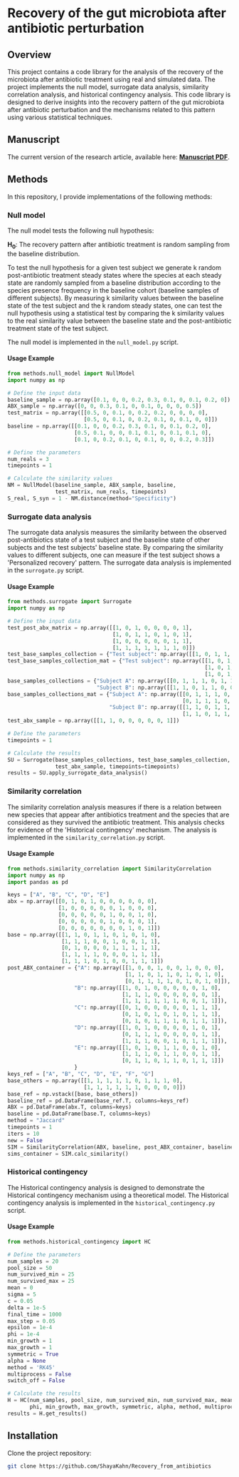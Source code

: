 # Recovery of the gut microbiota after antibiotic perturbation

## Overview

This project contains a code library for the analysis of the recovery of the microbiota after antibiotic treatment using real and simulated data.
The project implements the null model, surrogate data analysis, similarity correlation analysis, and
historical contingency analysis. This code library is designed to derive insights into the recovery pattern of the gut
microbiota after antibiotic perturbation and the mechanisms related to this pattern using various
statistical techniques.

## Manuscript
The current version of the research article, available here:
[**Manuscript PDF**](https://drive.google.com/file/d/1Os9LfP8WslkpTtsGlqyrRcM4_5EdoVA9/view?usp=sharing).

## Methods
In this repository, I provide implementations of the following methods:

### Null model
The null model tests the following null hypothesis:

**H<sub>0</sub>**: The recovery pattern after antibiotic treatment is random sampling from the baseline distribution.

To test the null hypothesis for a given test subject we generate k random post-antibiotic treatment steady states where
the species at each steady state are randomly sampled from a baseline distribution according to the species presence
frequency in the baseline cohort (baseline samples of different subjects). By measuring k similarity values between the
baseline state of the test subject and the k random steady states, one can test the null hypothesis using a statistical
test by comparing the k similarity values to the real similarity value between the baseline state and the
post-antibiotic treatment state of the test subject.

The null model is implemented in the `null_model.py` script.

#### Usage Example

```python
from methods.null_model import NullModel
import numpy as np

# Define the input data
baseline_sample = np.array([0.1, 0, 0, 0.2, 0.3, 0.1, 0, 0.1, 0.2, 0])
ABX_sample = np.array([0, 0, 0.3, 0.1, 0, 0.1, 0, 0, 0, 0.5])
test_matrix = np.array([[0.5, 0, 0.1, 0, 0.2, 0.2, 0, 0, 0, 0],
                        [0.5, 0, 0.1, 0, 0.2, 0.1, 0, 0.1, 0, 0]])
baseline = np.array([[0.1, 0, 0, 0.2, 0.3, 0.1, 0, 0.1, 0.2, 0],
                     [0.5, 0.1, 0, 0, 0.1, 0.1, 0, 0.1, 0.1, 0],
                     [0.1, 0, 0.2, 0.1, 0, 0.1, 0, 0, 0.2, 0.3]])

# Define the parameters
num_reals = 3
timepoints = 1

# Calculate the similarity values
NM = NullModel(baseline_sample, ABX_sample, baseline,
               test_matrix, num_reals, timepoints)
S_real, S_syn = 1 - NM.distance(method="Specificity")
```

### Surrogate data analysis
The surrogate data analysis measures the similarity between the observed
post-antibiotics state of a test subject and the baseline state of other subjects
and the test subjects' baseline state. By comparing the similarity values to different subjects,
one can measure if the test subject shows a 'Personalized recovery' pattern.
The surrogate data analysis is implemented in the `surrogate.py` script.

#### Usage Example

```python
from methods.surrogate import Surrogate
import numpy as np

# Define the input data
test_post_abx_matrix = np.array([[1, 0, 1, 0, 0, 0, 0, 1],
                                 [1, 0, 1, 1, 0, 1, 0, 1],
                                 [1, 0, 0, 0, 0, 0, 1, 1],
                                 [1, 1, 1, 1, 1, 1, 1, 0]])
test_base_samples_collection = {"Test subject": np.array([[1, 0, 1, 1, 1, 0, 1, 1]])}
test_base_samples_collection_mat = {"Test subject": np.array([[1, 0, 1, 1, 1, 0, 1, 1],
                                                              [1, 0, 1, 0, 1, 0, 1, 1],
                                                              [1, 0, 1, 1, 1, 1, 0, 1]])}
base_samples_collections = {"Subject A": np.array([[0, 1, 1, 1, 0, 1, 1, 0]]),
                            "Subject B": np.array([[1, 1, 0, 1, 1, 0, 0, 1]])}
base_samples_collections_mat = {"Subject A": np.array([[0, 1, 1, 1, 0, 1, 1, 0],
                                                       [0, 1, 1, 1, 0, 1, 0, 0]]),
                                "Subject B": np.array([[1, 1, 0, 1, 1, 0, 0, 1],
                                                       [1, 1, 0, 1, 1, 0, 0, 0]])}
test_abx_sample = np.array([[1, 1, 0, 0, 0, 0, 0, 1]])

# Define the parameters
timepoints = 1

# Calculate the results
SU = Surrogate(base_samples_collections, test_base_samples_collection, test_post_abx_matrix, 
               test_abx_sample, timepoints=timepoints)
results = SU.apply_surrogate_data_analysis()
```

### Similarity correlation
The similarity correlation analysis measures if there is a relation between new species
that appear after antibiotics treatment and the species that are considered as they survived the antibiotic treatment.
This analysis checks for evidence of the 'Historical contingency' mechanism.
The analysis is implemented in the `similarity_correlation.py` script.

#### Usage Example

```python
from methods.similarity_correlation import SimilarityCorrelation
import numpy as np
import pandas as pd

keys = ["A", "B", "C", "D", "E"]
abx = np.array([[0, 1, 0, 1, 0, 0, 0, 0, 0, 0],
                [1, 0, 0, 0, 0, 0, 1, 0, 0, 0],
                [0, 0, 0, 0, 0, 1, 0, 0, 1, 0],
                [0, 0, 0, 0, 0, 1, 0, 0, 0, 1],
                [0, 0, 0, 0, 0, 0, 0, 1, 0, 1]])
base = np.array([[1, 1, 0, 1, 1, 0, 1, 0, 1, 0],
                 [1, 1, 1, 0, 0, 1, 0, 0, 1, 1],
                 [0, 1, 0, 0, 0, 1, 1, 1, 1, 1],
                 [1, 1, 1, 1, 0, 0, 0, 1, 1, 1],
                 [1, 1, 1, 0, 1, 0, 0, 1, 1, 1]])
post_ABX_container = {"A": np.array([[1, 0, 0, 1, 0, 0, 1, 0, 0, 0],
                                     [1, 1, 0, 1, 1, 0, 1, 0, 1, 0],
                                     [0, 1, 1, 1, 1, 0, 1, 0, 1, 0]]),
                     "B": np.array([[1, 0, 1, 0, 0, 0, 0, 0, 1, 0],
                                    [1, 1, 1, 0, 0, 0, 0, 0, 0, 1],
                                    [1, 1, 1, 1, 1, 1, 0, 0, 1, 1]]),
                     "C": np.array([[0, 1, 0, 0, 0, 0, 0, 1, 1, 1],
                                    [0, 1, 0, 1, 0, 1, 0, 1, 1, 1],
                                    [0, 1, 0, 1, 1, 1, 0, 1, 1, 1]]),
                     "D": np.array([[1, 0, 1, 0, 0, 0, 0, 1, 0, 1],
                                    [0, 1, 1, 1, 0, 0, 0, 0, 1, 1],
                                    [1, 1, 1, 0, 0, 1, 0, 1, 1, 1]]),
                     "E": np.array([[1, 0, 1, 0, 1, 1, 0, 0, 1, 0],
                                    [1, 1, 1, 0, 1, 1, 0, 0, 1, 1],
                                    [0, 1, 1, 0, 1, 1, 0, 1, 1, 1]])
                     }
keys_ref = ["A", "B", "C", "D", "E", "F", "G"]
base_others = np.array([[1, 1, 1, 1, 1, 0, 1, 1, 1, 0],
                        [1, 1, 1, 1, 1, 1, 0, 0, 0, 0]])
base_ref = np.vstack([base, base_others])
baseline_ref = pd.DataFrame(base_ref.T, columns=keys_ref)
ABX = pd.DataFrame(abx.T, columns=keys)
baseline = pd.DataFrame(base.T, columns=keys)
method = "Jaccard"
timepoints = 1
iters = 10
new = False
SIM = SimilarityCorrelation(ABX, baseline, post_ABX_container, baseline_ref, method, timepoints, iters, new, True)
sims_container = SIM.calc_similarity()
```

### Historical contingency
The Historical contingency analysis is designed to demonstrate the Historical contingency
mechanism using a theoretical model.
The Historical contingency analysis is implemented in the `historical_contingency.py` script.

#### Usage Example

```python
from methods.historical_contingency import HC

# Define the parameters
num_samples = 20
pool_size = 50
num_survived_min = 25
num_survived_max = 25
mean = 0
sigma = 5
c = 0.05
delta = 1e-5
final_time = 1000
max_step = 0.05
epsilon = 1e-4
phi = 1e-4
min_growth = 1
max_growth = 1
symmetric = True
alpha = None
method = 'RK45'
multiprocess = False
switch_off = False

# Calculate the results
H = HC(num_samples, pool_size, num_survived_min, num_survived_max, mean, sigma, c, delta, final_time, max_step, epsilon,
       phi, min_growth, max_growth, symmetric, alpha, method, multiprocess)
results = H.get_results()
```

## Installation
Clone the project repository:
  ```sh
  git clone https://github.com/ShayaKahn/Recovery_from_antibiotics
  
